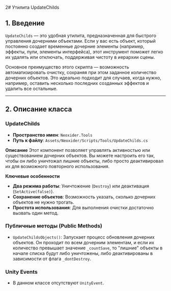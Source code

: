 2# Утилита UpdateChilds

## 1. Введение

`UpdateChilds` — это удобная утилита, предназначенная для быстрого управления дочерними объектами. Если у вас есть объект, который постоянно создает временные дочерние элементы (например, эффекты, пули, элементы интерфейса), этот инструмент поможет легко их удалять или отключать, поддерживая чистоту в иерархии сцены.

Основное преимущество этого скрипта — возможность автоматизировать очистку, сохраняя при этом заданное количество дочерних объектов. Это идеально подходит для случаев, когда нужно, например, оставить несколько последних созданных эффектов и удалить все остальные.

---

## 2. Описание класса

### UpdateChilds
- **Пространство имен**: `Neoxider.Tools`
- **Путь к файлу**: `Assets/Neoxider/Scripts/Tools/UpdateChilds.cs`

**Описание**
Этот компонент позволяет управлять активностью или существованием дочерних объектов. Вы можете настроить его так, чтобы он либо уничтожал лишние объекты, либо просто деактивировал их для возможного повторного использования.

**Ключевые особенности**
- **Два режима работы**: Уничтожение (`Destroy`) или деактивация (`SetActive(false)`).
- **Сохранение объектов**: Возможность указать, сколько дочерних объектов не нужно трогать.
- **Простота использования**: Для выполнения очистки достаточно вызвать один метод.

### Публичные методы (Public Methods)
- `UpdateChildsObjects()`: Запускает процесс обновления дочерних объектов. Он проходит по всем дочерним элементам, и если их количество превышает значение `_countSave`, то "лишние" объекты в начале списка будут либо уничтожены, либо деактивированы в зависимости от флага `_dontDestroy`.

### Unity Events
- В данном классе отсутствуют `UnityEvent`.